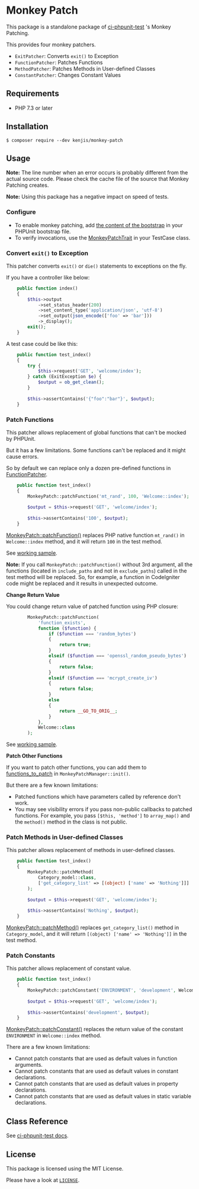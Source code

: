 # Monkey Patch

This package is a standalone package of [ci-phpunit-test](https://github.com/kenjis/ci-phpunit-test) 's Monkey Patching.

This provides four monkey patchers.

- `ExitPatcher`: Converts `exit()` to Exception
- `FunctionPatcher`: Patches Functions
- `MethodPatcher`: Patches Methods in User-defined Classes
- `ConstantPatcher`: Changes Constant Values

## Requirements

- PHP 7.3 or later

## Installation

```sh-session
$ composer require --dev kenjis/monkey-patch
```

## Usage

**Note:** The line number when an error occurs is probably different from the actual source code. Please check the cache file of the source that Monkey Patching creates.

**Note:** Using this package has a negative impact on speed of tests.

### Configure

- To enable monkey patching, add [the content of the bootstrap](https://github.com/kenjis/monkey-patch/blob/1.x/src/bootstrap.php) in your PHPUnit bootstrap file.
- To verify invocations, use the [MonkeyPatchTrait](https://github.com/kenjis/monkey-patch/blob/1.x/src/Traits/MonkeyPatchTrait.php) in your TestCase class.

### Convert `exit()` to Exception

This patcher converts `exit()` or `die()` statements to exceptions on the fly.

If you have a controller like below:

~~~php
    public function index()
    {
        $this->output
            ->set_status_header(200)
            ->set_content_type('application/json', 'utf-8')
            ->set_output(json_encode(['foo' => 'bar']))
            ->_display();
        exit();
    }
~~~

A test case could be like this:

~~~php
    public function test_index()
    {
        try {
            $this->request('GET', 'welcome/index');
        } catch (ExitException $e) {
            $output = ob_get_clean();
        }
        
        $this->assertContains('{"foo":"bar"}', $output);
    }
~~~

### Patch Functions

This patcher allows replacement of global functions that can't be mocked by PHPUnit.

But it has a few limitations. Some functions can't be replaced and it might cause errors.

So by default we can replace only a dozen pre-defined functions in [FunctionPatcher](https://github.com/kenjis/ci-phpunit-test/blob/a4f8ceb4b96650529565be23a77f5dfcda8d4cce/application/tests/_ci_phpunit_test/patcher/3.x/Patcher/FunctionPatcher.php#L27-L44).

~~~php
    public function test_index()
    {
        MonkeyPatch::patchFunction('mt_rand', 100, 'Welcome::index');
        
        $output = $this->request('GET', 'welcome/index');
        
        $this->assertContains('100', $output);
    }
~~~

[MonkeyPatch::patchFunction()]() replaces PHP native function `mt_rand()` in `Welcome::index` method, and it will return `100` in the test method.

See [working sample](https://github.com/kenjis/ci-app-for-ci-phpunit-test/blob/v3.0.0/application/tests/controllers/Patching_on_function_test.php).

**Note:** If you call `MonkeyPatch::patchFunction()` without 3rd argument, all the functions (located in `include_paths` and not in `exclude_paths`) called in the test method will be replaced. So, for example, a function in CodeIgniter code might be replaced and it results in unexpected outcome.

**Change Return Value**

You could change return value of patched function using PHP closure:

~~~php
        MonkeyPatch::patchFunction(
            'function_exists',
            function ($function) {
                if ($function === 'random_bytes')
                {
                    return true;
                }
                elseif ($function === 'openssl_random_pseudo_bytes')
                {
                    return false;
                }
                elseif ($function === 'mcrypt_create_iv')
                {
                    return false;
                }
                else
                {
                    return __GO_TO_ORIG__;
                }
            },
            Welcome::class
        );
~~~

See [working sample](https://github.com/kenjis/ci-app-for-ci-phpunit-test/blob/v3.0.0/application/tests/controllers/Patching_on_function_test.php#L59-L80).

**Patch Other Functions**

If you want to patch other functions, you can add them to [functions_to_patch](https://github.com/kenjis/ci-phpunit-test/blob/a4f8ceb4b96650529565be23a77f5dfcda8d4cce/application/tests/Bootstrap.php#L369-L371) in `MonkeyPatchManager::init()`.

But there are a few known limitations:

- Patched functions which have parameters called by reference don't work.
- You may see visibility errors if you pass non-public callbacks to patched functions. For example, you pass `[$this, 'method']` to `array_map()` and the `method()` method in the class is not public.

### Patch Methods in User-defined Classes

This patcher allows replacement of methods in user-defined classes.

~~~php
    public function test_index()
    {
        MonkeyPatch::patchMethod(
            Category_model::class,
            ['get_category_list' => [(object) ['name' => 'Nothing']]]
        );
        
        $output = $this->request('GET', 'welcome/index');
        
        $this->assertContains('Nothing', $output);
    }
~~~

[MonkeyPatch::patchMethod()]() replaces `get_category_list()` method in `Category_model`, and it will return `[(object) ['name' => 'Nothing']]` in the test method.

### Patch Constants

This patcher allows replacement of constant value.

~~~php
    public function test_index()
    {
        MonkeyPatch::patchConstant('ENVIRONMENT', 'development', Welcome::class . '::index');
        
        $output = $this->request('GET', 'welcome/index');
        
        $this->assertContains('development', $output);
    }
~~~

[MonkeyPatch::patchConstant()]() replaces the return value of the constant `ENVIRONMENT` in `Welcome::index` method.

There are a few known limitations:

- Cannot patch constants that are used as default values in function arguments.
- Cannot patch constants that are used as default values in constant declarations.
- Cannot patch constants that are used as default values in property declarations.
- Cannot patch constants that are used as default values in static variable declarations.

## Class Reference

See [ci-phpunit-test docs](https://github.com/kenjis/ci-phpunit-test/blob/3.x/docs/FunctionAndClassReference.md#class-monkeypatch).

## License

This package is licensed using the MIT License.

Please have a look at [`LICENSE`](LICENSE).
